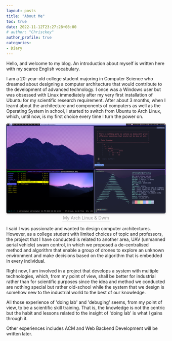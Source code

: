 ```yaml
---
layout: posts
title: "About Me"
toc: true
date: 2022-11-12T23:27:28+08:00
# author: "Chrisckey"
author_profile: true
categories:
- Diary
---
```


Hello, and welcome to my blog. An introduction about myself is written here with my scarce English vocabulary.

I am a 20-year-old college student majoring in Computer Science who dreamed about designing a computer architecture that would contribute to the development of advanced technology. I once was a Windows user but was obsessed with Linux immediately after my very first installation of Ubuntu for my scientific research requirement. After about 3 months, when I learnt about the architecture and components of computers as well as the Operating System in school, I started to switch from Ubuntu to Arch Linux, which, until now, is my first choice every time I turn the power on. 

<!-- more -->

<center>
    <img style="border-radius: 0.3125em;box-shadow: 0 2px 4px 0 rgba(34,36,38,.12),0 2px 10px 0 rgba(34,36,38,.08);"
        src="/img/image_2022-11-14-12-20-13.png"><br>
    <div style="color:orange; border-bottom: 1px solid #d9d9d9;display: inline-block;color: #999;padding: 2px;">My Arch Linux & Dwm</div>
</center>

I said I was passionate and wanted to design computer architectures. However, as a college student with limited choices of topic and professors, the project that I have conducted is related to another area, UAV (unmanned aerial vehicle) swam control, in which we proposed a de-centralised method and algorithm that enable a group of drones to explore an unknown environment and make decisions based on the algorithm that is embedded in every individual.
 
Right now, I am involved in a project that develops a system with multiple technologies, which, from my point of view, shall be better for industrial rather than for scientific purposes since the idea and method we conducted are nothing special but rather old-school while the system that we design is somehow new to the industrial world to the best of our knowledge.

All those experience of 'doing lab' and 'debuging' seems, from my point of view, to be a scientific skill training. That is, the knowledge is not the centric but the habit and lessons related to the insight of 'doing lab' is what I gains through it.

Other experiences includes ACM and Web Backend Development will be written later.
